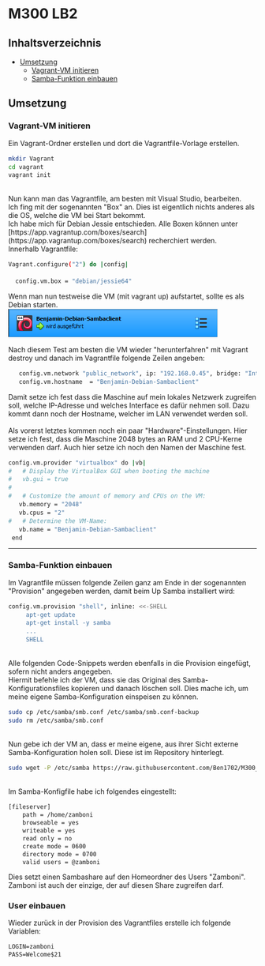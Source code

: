 # M300 LB2 
## Inhaltsverzeichnis
  - [Umsetzung](#umsetzung)
    - [Vagrant-VM initieren](#vagrant-vm-initieren)
    - [Samba-Funktion einbauen](#samba-funktion-einbauen)


## Umsetzung
### Vagrant-VM initieren
Ein Vagrant-Ordner erstellen und dort die Vagrantfile-Vorlage erstellen.
```bash
mkdir Vagrant
cd vagrant
vagrant init
```

<br>
Nun kann man das Vagrantfile, am besten mit Visual Studio, bearbeiten. <br>
Ich fing mit der sogenannten "Box" an. Dies ist eigentlich nichts anderes als die OS, welche die VM bei Start bekommt. <br>
Ich habe mich für Debian Jessie entschieden. Alle Boxen können unter [https://app.vagrantup.com/boxes/search](https://app.vagrantup.com/boxes/search) recherchiert werden.<br>
Innerhalb Vagrantfile:<br>

```bash
Vagrant.configure("2") do |config|

  config.vm.box = "debian/jessie64"
```

Wenn man nun testweise die VM (mit vagrant up) aufstartet, sollte es als Debian starten.<br>
![Erstes Vagrant up](Dokumentation-data/first_vagrant_up.png)

Nach diesem Test am besten die VM wieder "herunterfahren" mit Vagrant destroy und danach im Vagrantfile folgende Zeilen angeben:

```bash
   config.vm.network "public_network", ip: "192.168.0.45", bridge: "Intel(R) I211 Gigabit Network Connection"
   config.vm.hostname  = "Benjamin-Debian-Sambaclient"
```

Damit setze ich fest dass die Maschine auf mein lokales Netzwerk zugreifen soll, welche IP-Adresse und welches Interface es dafür nehmen soll. Dazu kommt dann noch der Hostname, welcher im LAN verwendet werden soll.<br>
<br>
Als vorerst letztes kommen noch ein paar "Hardware"-Einstellungen. Hier setze ich fest, dass die Maschine 2048 bytes an RAM und 2 CPU-Kerne verwenden darf. Auch hier setze ich noch den Namen der Maschine fest.

```bash
config.vm.provider "virtualbox" do |vb|
#   # Display the VirtualBox GUI when booting the machine
#   vb.gui = true
#
#   # Customize the amount of memory and CPUs on the VM:
   vb.memory = "2048"
   vb.cpus = "2"
#   # Determine the VM-Name:
   vb.name = "Benjamin-Debian-Sambaclient"
 end
```

---
### Samba-Funktion einbauen
Im Vagrantfile müssen folgende Zeilen ganz am Ende in der sogenannten "Provision" angegeben werden, damit beim Up Samba installiert wird:

```bash
config.vm.provision "shell", inline: <<-SHELL
     apt-get update
     apt-get install -y samba
     ...
     SHELL
```
<br>
Alle folgenden Code-Snippets werden ebenfalls in die Provision eingefügt, sofern nicht anders angegeben.
<br>
Hiermit befehle ich der VM, dass sie das Original des Samba-Konfigurationsfiles kopieren und danach löschen soll. Dies mache ich, um meine eigene Samba-Konfiguration einspeisen zu können.

```bash
sudo cp /etc/samba/smb.conf /etc/samba/smb.conf-backup
sudo rm /etc/samba/smb.conf
```

<br>
Nun gebe ich der VM an, dass er meine eigene, aus ihrer Sicht externe Samba-Konfiguration holen soll. Diese ist im Repository hinterlegt.

```bash
sudo wget -P /etc/samba https://raw.githubusercontent.com/Ben1702/M300_LB_Stutz/main/lb2/smb.conf
```

<br>
Im Samba-Konfigfile habe ich folgendes eingestellt:

```
[fileserver]
	path = /home/zamboni
	browseable = yes
	writeable = yes
	read only = no
	create mode = 0600
	directory mode = 0700
	valid users = @zamboni
```
Dies setzt einen Sambashare auf den Homeordner des Users "Zamboni". Zamboni ist auch der einzige, der auf diesen Share zugreifen darf.
<br>

### User einbauen
Wieder zurück in der Provision des Vagrantfiles erstelle ich folgende Variablen:

```
LOGIN=zamboni
PASS=Welcome$21
```


